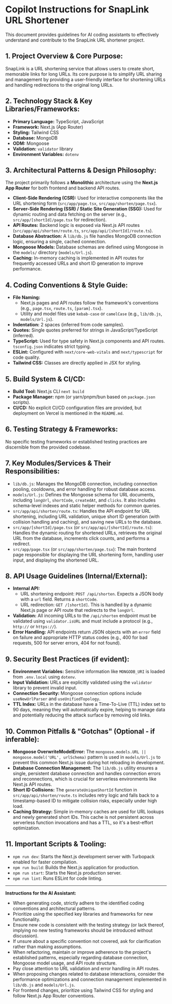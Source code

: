# Copilot Instructions for SnapLink URL Shortener

This document provides guidelines for AI coding assistants to effectively understand and contribute to the SnapLink URL shortener project.

## 1. Project Overview & Core Purpose:

SnapLink is a URL shortening service that allows users to create short, memorable links for long URLs. Its core purpose is to simplify URL sharing and management by providing a user-friendly interface for shortening URLs and handling redirections to the original long URLs.

## 2. Technology Stack & Key Libraries/Frameworks:

* **Primary Language:** TypeScript, JavaScript
* **Framework:** Next.js (App Router)
* **Styling:** Tailwind CSS
* **Database:** MongoDB
* **ODM:** Mongoose
* **Validation:** `validator` library
* **Environment Variables:** `dotenv`

## 3. Architectural Patterns & Design Philosophy:

The project primarily follows a **Monolithic** architecture using the **Next.js App Router** for both frontend and backend API routes.

* **Client-Side Rendering (CSR):** Used for interactive components like the URL shortening form (`src/app/page.tsx`, `src/app/shorten/page.tsx`).
* **Server-Side Rendering (SSR) / Static Site Generation (SSG):** Used for dynamic routing and data fetching on the server (e.g., `src/app/[shortId]/page.tsx` for redirection).
* **API Routes:** Backend logic is exposed via Next.js API routes (`src/app/api/shorten/route.ts`, `src/app/api/[shortId]/route.ts`).
* **Database Abstraction:** A `lib/db.js` file handles MongoDB connection logic, ensuring a single, cached connection.
* **Mongoose Models:** Database schemas are defined using Mongoose in the `models/` directory (`models/Url.js`).
* **Caching:** In-memory caching is implemented in API routes for frequently accessed URLs and short ID generation to improve performance.

## 4. Coding Conventions & Style Guide:

* **File Naming:**
    * Next.js pages and API routes follow the framework's conventions (e.g., `page.tsx`, `route.ts`, `[param].tsx`).
    * Utility and model files use `kebab-case` or `camelCase` (e.g., `lib/db.js`, `models/Url.js`).
* **Indentation:** 2 spaces (inferred from code samples).
* **Quotes:** Single quotes preferred for strings in JavaScript/TypeScript (inferred).
* **TypeScript:** Used for type safety in Next.js components and API routes. `tsconfig.json` indicates strict typing.
* **ESLint:** Configured with `next/core-web-vitals` and `next/typescript` for code quality.
* **Tailwind CSS:** Classes are directly applied in JSX for styling.

## 5. Build System & CI/CD:

* **Build Tool:** Next.js CLI `next build`
* **Package Manager:** npm (or yarn/pnpm/bun based on `package.json` scripts).
* **CI/CD:** No explicit CI/CD configuration files are provided, but deployment on Vercel is mentioned in the `README.md`.

## 6. Testing Strategy & Frameworks:

No specific testing frameworks or established testing practices are discernible from the provided codebase.

## 7. Key Modules/Services & Their Responsibilities:

* `lib/db.js`: Manages the MongoDB connection, including connection pooling, cooldowns, and error handling for robust database access.
* `models/Url.js`: Defines the Mongoose schema for URL documents, including `longUrl`, `shortCode`, `createdAt`, and `clicks`. It also includes schema-level indexes and static helper methods for common queries.
* `src/app/api/shorten/route.ts`: Handles the API endpoint for URL shortening, including URL validation, unique short ID generation (with collision handling and caching), and saving new URLs to the database.
* `src/app/[shortId]/page.tsx` (or `src/app/api/[shortId]/route.ts`): Handles the dynamic routing for shortened URLs, retrieves the original URL from the database, increments click counts, and performs a redirect.
* `src/app/page.tsx` (or `src/app/shorten/page.tsx`): The main frontend page responsible for displaying the URL shortening form, handling user input, and displaying the shortened URL.

## 8. API Usage Guidelines (Internal/External):

* **Internal API:**
    * URL shortening endpoint: `POST /api/shorten`. Expects a JSON body with a `url` field. Returns a `shortCode`.
    * URL redirection: `GET /[shortId]`. This is handled by a dynamic Next.js page or API route that redirects to the `longUrl`.
* **Validation:** All incoming URLs to the `/api/shorten` endpoint must be validated using `validator.isURL` and must include a protocol (e.g., `http://` or `https://`).
* **Error Handling:** API endpoints return JSON objects with an `error` field on failure and appropriate HTTP status codes (e.g., 400 for bad requests, 500 for server errors, 404 for not found).

## 9. Security Best Practices (if evident):

* **Environment Variables:** Sensitive information like `MONGODB_URI` is loaded from `.env.local` using `dotenv`.
* **Input Validation:** URLs are explicitly validated using the `validator` library to prevent invalid input.
* **Connection Security:** Mongoose connection options include `useNewUrlParser` and `useUnifiedTopology`.
* **TTL Index:** URLs in the database have a Time-To-Live (TTL) index set to 90 days, meaning they will automatically expire, helping to manage data and potentially reducing the attack surface by removing old links.

## 10. Common Pitfalls & "Gotchas" (Optional - if inferable):

* **Mongoose OverwriteModelError:** The `mongoose.models.URL || mongoose.model('URL', urlSchema)` pattern is used in `models/Url.js` to prevent this common Next.js issue during hot reloading in development.
* **Database Connection Management:** The `lib/db.js` utility ensures a single, persistent database connection and handles connection errors and reconnections, which is crucial for serverless environments like Next.js API routes.
* **Short ID Collisions:** The `generateUniqueShortId` function in `src/app/api/shorten/route.ts` includes retry logic and falls back to a timestamp-based ID to mitigate collision risks, especially under high load.
* **Caching Strategy:** Simple in-memory caches are used for URL lookups and newly generated short IDs. This cache is not persistent across serverless function invocations and has a TTL, so it's a best-effort optimization.

## 11. Important Scripts & Tooling:

* `npm run dev`: Starts the Next.js development server with Turbopack enabled for faster compilation.
* `npm run build`: Builds the Next.js application for production.
* `npm run start`: Starts the Next.js production server.
* `npm run lint`: Runs ESLint for code linting.

---

**Instructions for the AI Assistant:**

* When generating code, strictly adhere to the identified coding conventions and architectural patterns.
* Prioritize using the specified key libraries and frameworks for new functionality.
* Ensure new code is consistent with the testing strategy (or lack thereof, implying no new testing frameworks should be introduced without discussion).
* If unsure about a specific convention not covered, ask for clarification rather than making assumptions.
* When refactoring, maintain or improve adherence to the project's established patterns, especially regarding database connection, Mongoose model usage, and API route structure.
* Pay close attention to URL validation and error handling in API routes.
* When proposing changes related to database interactions, consider the performance optimizations and connection management implemented in `lib/db.js` and `models/Url.js`.
* For frontend changes, prioritize using Tailwind CSS for styling and follow Next.js App Router conventions.